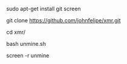 sudo apt-get install git screen

git clone https://github.com/johnfelipe/xmr.git

cd xmr/

bash unmine.sh

screen -r unmine
